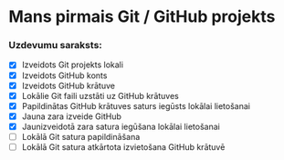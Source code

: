 # Mans pirmais Git / GitHub projekts
### Uzdevumu saraksts:
-  [x] Izveidots Git projekts lokali
-  [x] Izveidots GitHub konts
-  [x] Izveidots GitHub krātuve
-  [x] Lokālie Git faili uzstāti uz GitHub krātuves
-  [x] Papildinātas GitHub krātuves saturs iegūsts lokālai lietošanai 
-  [x] Jauna zara izveide GitHub
-  [x] Jaunizveidotā zara satura iegūšana lokālai lietošanai
-  [ ] Lokālā Git satura papildināšana
-  [ ] Lokālā Git satura atkārtota izvietošana GitHub krātuvē
